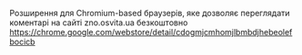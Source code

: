 Розширення для Chromium-based браузерів, яке дозволяє переглядати коментарі на сайті zno.osvita.ua безкоштовно
https://chrome.google.com/webstore/detail/cdogmjcmhomjlbmbdjhebeolefbocicb
